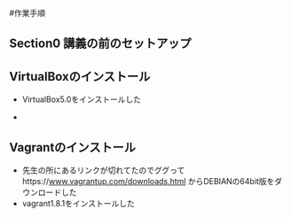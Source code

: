 #作業手順

## Section0 講義の前のセットアップ
## VirtualBoxのインストール
* VirtualBox5.0をインストールした
-
## Vagrantのインストール
* 先生の所にあるリンクが切れてたのでググってhttps://www.vagrantup.com/downloads.html  からDEBIANの64bit版をダウンロードした
* vagrant1.8.1をインストールした


